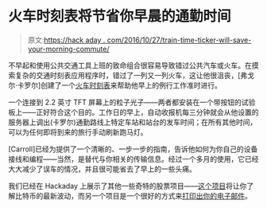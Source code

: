 # 火车时刻表将节省你早晨的通勤时间

> 原文:[https://hack aday . com/2016/10/27/train-time-ticker-will-save-your-morning-commute/](https://hackaday.com/2016/10/27/train-time-ticker-will-save-your-morning-commute/)

不早起和使用公共交通工具上班的致命组合很容易导致错过公共汽车或火车。在摸索复杂的交通时刻表应用程序时，错过了一列又一列火车，这让他很沮丧，[弗戈尔·卡罗尔]创建了一个[火车时刻表](https://www.hackster.io/gref/train-time-ticker-7aab12?ref=user&ref_id=75931&offset=0)来帮助他早上的例行工作准时进行。

一个连接到 2.2 英寸 TFT 屏幕上的粒子光子——两者都安装在一个带按钮的试验板上——正好符合这个目的。工作日的早上，自动收报机每三分钟就会从他设置的服务器上调出(卡罗尔)通勤路线上特定车站和站台的发车时间；在所有其他时间，可以为任何即将到来的旅行手动刷新跑马灯。

[Carroll]已经为提供了一个清晰的、一步一步的指南，告诉他如何为你自己的设备接线和编程——当然，是替代与你相关的传输信息。经过一个多月的使用，它已经大大减少了误车的情况，并且很可能省去了早上的一些头痛。

我们已经在 Hackaday 上展示了其他一些奇特的股票项目——[这个项目](http://hackaday.com/2014/05/24/never-miss-a-thing-with-this-programmable-vacuum-fluorescent-display-ticker/)将让你了解比特币的最新波动，而另一个项目是一个很好的方式来[打印出你的电子邮件](http://hackaday.com/2012/08/20/a-visually-satisfying-tape-ticker/)。